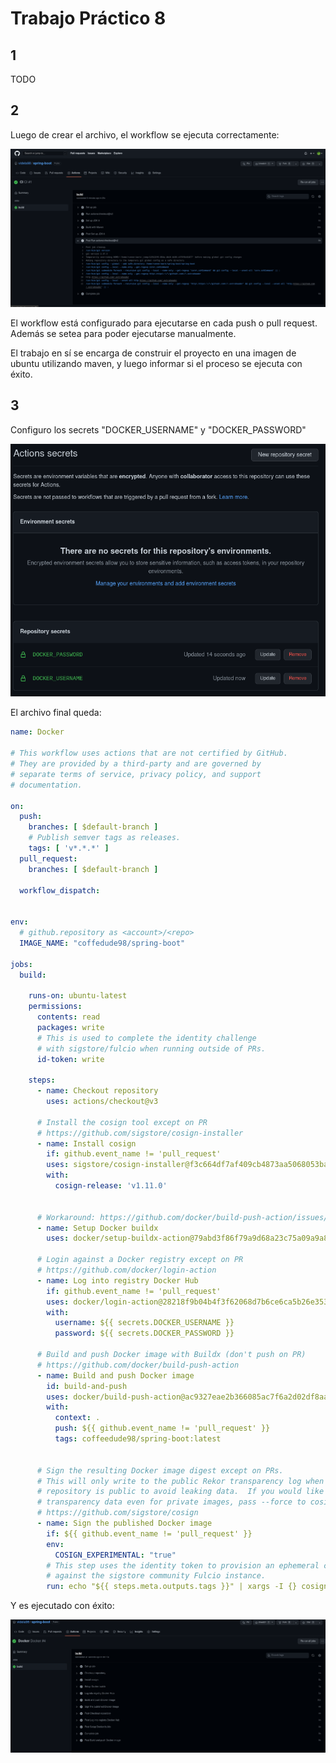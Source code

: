 # Trabajo Práctico 8

## 1

TODO

## 2

Luego de crear el archivo, el workflow se ejecuta correctamente:

![Build Workflow](./res/build-spring.png)

El workflow está configurado para ejecutarse en cada push o pull request. 
Además se setea para poder ejecutarse manualmente.

El trabajo en sí se encarga de construir el proyecto en una imagen de ubuntu utilizando maven, y luego informar si el proceso se ejecuta con éxito.

## 3

Configuro los secrets "DOCKER_USERNAME" y "DOCKER_PASSWORD"

![Docker Secrets](./res/action-secrets.png)

El archivo final queda:

```yml
name: Docker

# This workflow uses actions that are not certified by GitHub.
# They are provided by a third-party and are governed by
# separate terms of service, privacy policy, and support
# documentation.

on:
  push:
    branches: [ $default-branch ]
    # Publish semver tags as releases.
    tags: [ 'v*.*.*' ]
  pull_request:
    branches: [ $default-branch ]
  
  workflow_dispatch:
  

env:
  # github.repository as <account>/<repo>
  IMAGE_NAME: "coffedude98/spring-boot"

jobs:
  build:

    runs-on: ubuntu-latest
    permissions:
      contents: read
      packages: write
      # This is used to complete the identity challenge
      # with sigstore/fulcio when running outside of PRs.
      id-token: write

    steps:
      - name: Checkout repository
        uses: actions/checkout@v3

      # Install the cosign tool except on PR
      # https://github.com/sigstore/cosign-installer
      - name: Install cosign
        if: github.event_name != 'pull_request'
        uses: sigstore/cosign-installer@f3c664df7af409cb4873aa5068053ba9d61a57b6 #v2.6.0
        with:
          cosign-release: 'v1.11.0'


      # Workaround: https://github.com/docker/build-push-action/issues/461
      - name: Setup Docker buildx
        uses: docker/setup-buildx-action@79abd3f86f79a9d68a23c75a09a9a85889262adf

      # Login against a Docker registry except on PR
      # https://github.com/docker/login-action
      - name: Log into registry Docker Hub
        if: github.event_name != 'pull_request'
        uses: docker/login-action@28218f9b04b4f3f62068d7b6ce6ca5b26e35336c
        with:
          username: ${{ secrets.DOCKER_USERNAME }}
          password: ${{ secrets.DOCKER_PASSWORD }}
          
      # Build and push Docker image with Buildx (don't push on PR)
      # https://github.com/docker/build-push-action
      - name: Build and push Docker image
        id: build-and-push
        uses: docker/build-push-action@ac9327eae2b366085ac7f6a2d02df8aa8ead720a
        with:
          context: .
          push: ${{ github.event_name != 'pull_request' }}
          tags: coffeedude98/spring-boot:latest
         

      # Sign the resulting Docker image digest except on PRs.
      # This will only write to the public Rekor transparency log when the Docker
      # repository is public to avoid leaking data.  If you would like to publish
      # transparency data even for private images, pass --force to cosign below.
      # https://github.com/sigstore/cosign
      - name: Sign the published Docker image
        if: ${{ github.event_name != 'pull_request' }}
        env:
          COSIGN_EXPERIMENTAL: "true"
        # This step uses the identity token to provision an ephemeral certificate
        # against the sigstore community Fulcio instance.
        run: echo "${{ steps.meta.outputs.tags }}" | xargs -I {} cosign sign {}@${{ steps.build-and-push.outputs.digest }}
```

Y es ejecutado con éxito:

![Docker Action](./res/docker-action.png)
